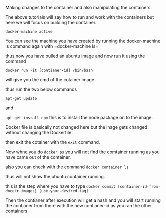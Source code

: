 Making changes to the container and also manipulating the containers.

The above tutorials will say how to run and work with the containers but here we will focus on building the container.

`docker-machine active`

You can see the machine you have created by running the docker-machine ls command again with =docker-machine ls=

thus now you have pulled an ubuntu image and now run it using the command

`docker run -it [contianer-id] /bin/bash`

will give you the cmd of the cotainer image

thus run the two below commands

`apt-get update`

and
                   
`apt-get install npm` this is to install the node package on to the image.

Docker file is basically not changed here but the inage gets changed without changing the Dockerfile.

then exit the cotainer with the `exit` command.

Now whne you do `docker ps` you will not find the comtainer running as you have came out of the container.

also you can check with the command `docker container ls`

thus will not show the ubuntu container running.

this is the step where you have to type `docker commit [container-id-from-docekr-images] [use-your-desired-tag]`

Then the contianer after execution will get a hash and you will start running the contianer from there with the new contianer-id as you ran the other containers. 
